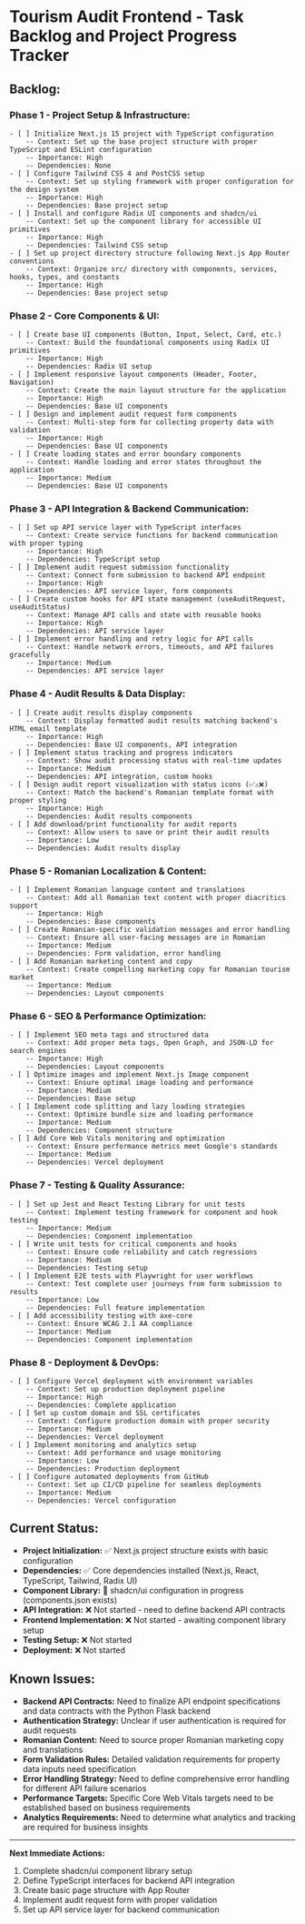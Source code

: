 # Tourism Audit Frontend - Task Backlog and Project Progress Tracker

## Backlog:

### Phase 1 - Project Setup & Infrastructure:
    - [ ] Initialize Next.js 15 project with TypeScript configuration
        -- Context: Set up the base project structure with proper TypeScript and ESLint configuration
        -- Importance: High
        -- Dependencies: None
    - [ ] Configure Tailwind CSS 4 and PostCSS setup
        -- Context: Set up styling framework with proper configuration for the design system
        -- Importance: High
        -- Dependencies: Base project setup
    - [ ] Install and configure Radix UI components and shadcn/ui
        -- Context: Set up the component library for accessible UI primitives
        -- Importance: High
        -- Dependencies: Tailwind CSS setup
    - [ ] Set up project directory structure following Next.js App Router conventions
        -- Context: Organize src/ directory with components, services, hooks, types, and constants
        -- Importance: High
        -- Dependencies: Base project setup

### Phase 2 - Core Components & UI:
    - [ ] Create base UI components (Button, Input, Select, Card, etc.)
        -- Context: Build the foundational components using Radix UI primitives
        -- Importance: High
        -- Dependencies: Radix UI setup
    - [ ] Implement responsive layout components (Header, Footer, Navigation)
        -- Context: Create the main layout structure for the application
        -- Importance: High
        -- Dependencies: Base UI components
    - [ ] Design and implement audit request form components
        -- Context: Multi-step form for collecting property data with validation
        -- Importance: High
        -- Dependencies: Base UI components
    - [ ] Create loading states and error boundary components
        -- Context: Handle loading and error states throughout the application
        -- Importance: Medium
        -- Dependencies: Base UI components

### Phase 3 - API Integration & Backend Communication:
    - [ ] Set up API service layer with TypeScript interfaces
        -- Context: Create service functions for backend communication with proper typing
        -- Importance: High
        -- Dependencies: TypeScript setup
    - [ ] Implement audit request submission functionality
        -- Context: Connect form submission to backend API endpoint
        -- Importance: High
        -- Dependencies: API service layer, form components
    - [ ] Create custom hooks for API state management (useAuditRequest, useAuditStatus)
        -- Context: Manage API calls and state with reusable hooks
        -- Importance: High
        -- Dependencies: API service layer
    - [ ] Implement error handling and retry logic for API calls
        -- Context: Handle network errors, timeouts, and API failures gracefully
        -- Importance: Medium
        -- Dependencies: API service layer

### Phase 4 - Audit Results & Data Display:
    - [ ] Create audit results display components
        -- Context: Display formatted audit results matching backend's HTML email template
        -- Importance: High
        -- Dependencies: Base UI components, API integration
    - [ ] Implement status tracking and progress indicators
        -- Context: Show audit processing status with real-time updates
        -- Importance: Medium
        -- Dependencies: API integration, custom hooks
    - [ ] Design audit report visualization with status icons (✅⚠️❌)
        -- Context: Match the backend's Romanian template format with proper styling
        -- Importance: High
        -- Dependencies: Audit results components
    - [ ] Add download/print functionality for audit reports
        -- Context: Allow users to save or print their audit results
        -- Importance: Low
        -- Dependencies: Audit results display

### Phase 5 - Romanian Localization & Content:
    - [ ] Implement Romanian language content and translations
        -- Context: Add all Romanian text content with proper diacritics support
        -- Importance: High
        -- Dependencies: Base components
    - [ ] Create Romanian-specific validation messages and error handling
        -- Context: Ensure all user-facing messages are in Romanian
        -- Importance: Medium
        -- Dependencies: Form validation, error handling
    - [ ] Add Romanian marketing content and copy
        -- Context: Create compelling marketing copy for Romanian tourism market
        -- Importance: Medium
        -- Dependencies: Layout components

### Phase 6 - SEO & Performance Optimization:
    - [ ] Implement SEO meta tags and structured data
        -- Context: Add proper meta tags, Open Graph, and JSON-LD for search engines
        -- Importance: High
        -- Dependencies: Layout components
    - [ ] Optimize images and implement Next.js Image component
        -- Context: Ensure optimal image loading and performance
        -- Importance: Medium
        -- Dependencies: Base setup
    - [ ] Implement code splitting and lazy loading strategies
        -- Context: Optimize bundle size and loading performance
        -- Importance: Medium
        -- Dependencies: Component structure
    - [ ] Add Core Web Vitals monitoring and optimization
        -- Context: Ensure performance metrics meet Google's standards
        -- Importance: Medium
        -- Dependencies: Vercel deployment

### Phase 7 - Testing & Quality Assurance:
    - [ ] Set up Jest and React Testing Library for unit tests
        -- Context: Implement testing framework for component and hook testing
        -- Importance: Medium
        -- Dependencies: Component implementation
    - [ ] Write unit tests for critical components and hooks
        -- Context: Ensure code reliability and catch regressions
        -- Importance: Medium
        -- Dependencies: Testing setup
    - [ ] Implement E2E tests with Playwright for user workflows
        -- Context: Test complete user journeys from form submission to results
        -- Importance: Low
        -- Dependencies: Full feature implementation
    - [ ] Add accessibility testing with axe-core
        -- Context: Ensure WCAG 2.1 AA compliance
        -- Importance: Medium
        -- Dependencies: Component implementation

### Phase 8 - Deployment & DevOps:
    - [ ] Configure Vercel deployment with environment variables
        -- Context: Set up production deployment pipeline
        -- Importance: High
        -- Dependencies: Complete application
    - [ ] Set up custom domain and SSL certificates
        -- Context: Configure production domain with proper security
        -- Importance: Medium
        -- Dependencies: Vercel deployment
    - [ ] Implement monitoring and analytics setup
        -- Context: Add performance and usage monitoring
        -- Importance: Low
        -- Dependencies: Production deployment
    - [ ] Configure automated deployments from GitHub
        -- Context: Set up CI/CD pipeline for seamless deployments
        -- Importance: Medium
        -- Dependencies: Vercel configuration

## Current Status:
*   **Project Initialization:** ✅ Next.js project structure exists with basic configuration
*   **Dependencies:** ✅ Core dependencies installed (Next.js, React, TypeScript, Tailwind, Radix UI)
*   **Component Library:** 🔄 shadcn/ui configuration in progress (components.json exists)
*   **API Integration:** ❌ Not started - need to define backend API contracts
*   **Frontend Implementation:** ❌ Not started - awaiting component library setup
*   **Testing Setup:** ❌ Not started
*   **Deployment:** ❌ Not started

## Known Issues:
*   **Backend API Contracts:** Need to finalize API endpoint specifications and data contracts with the Python Flask backend
*   **Authentication Strategy:** Unclear if user authentication is required for audit requests
*   **Romanian Content:** Need to source proper Romanian marketing copy and translations
*   **Form Validation Rules:** Detailed validation requirements for property data inputs need specification
*   **Error Handling Strategy:** Need to define comprehensive error handling for different API failure scenarios
*   **Performance Targets:** Specific Core Web Vitals targets need to be established based on business requirements
*   **Analytics Requirements:** Need to determine what analytics and tracking are required for business insights

---

**Next Immediate Actions:**
1. Complete shadcn/ui component library setup
2. Define TypeScript interfaces for backend API integration
3. Create basic page structure with App Router
4. Implement audit request form with proper validation
5. Set up API service layer for backend communication
